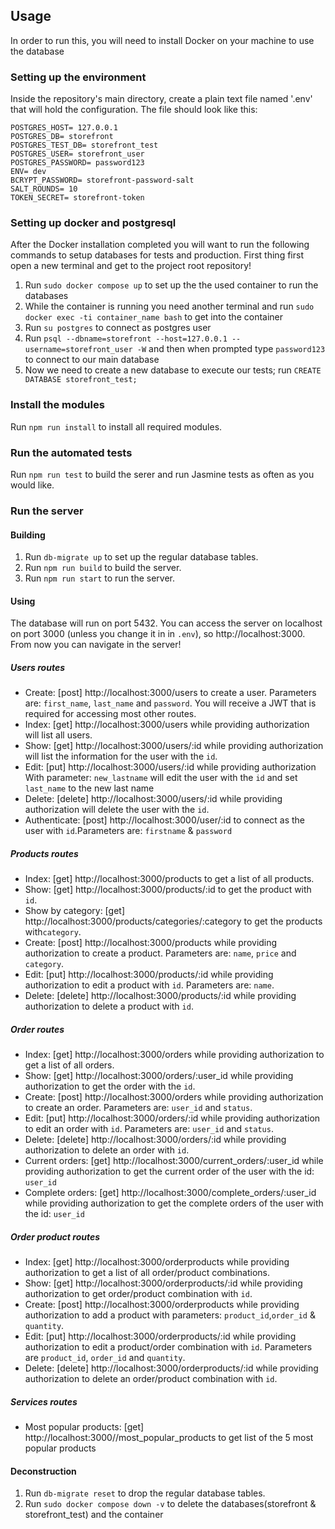 ## Usage

In order to run this, you will need to install Docker on your machine to use the database

### Setting up the environment

Inside the repository's main directory, create a plain text file named '.env'
that will hold the configuration. The file should look like this:

```
POSTGRES_HOST= 127.0.0.1
POSTGRES_DB= storefront
POSTGRES_TEST_DB= storefront_test
POSTGRES_USER= storefront_user
POSTGRES_PASSWORD= password123
ENV= dev
BCRYPT_PASSWORD= storefront-password-salt
SALT_ROUNDS= 10
TOKEN_SECRET= storefront-token
```

### Setting up docker and postgresql

After the Docker installation completed you will want to run the following commands to setup databases for tests and production.
First thing first open a new terminal and get to the project root repository!

1. Run `sudo docker compose up` to set up the the used container to run the databases
2. While the container is running you need another terminal and run `sudo docker exec -ti container_name bash` to get into the container
3. Run `su postgres` to connect as postgres user
4. Run `psql --dbname=storefront --host=127.0.0.1 --username=storefront_user -W` and then when prompted type `password123` to connect to our main database
5. Now we need to create a new database to execute our tests; run `CREATE DATABASE storefront_test;`

### Install the modules

Run `npm run install` to install all required modules.

### Run the automated tests

Run `npm run test` to build the serer and run Jasmine tests as often as you
would like.

### Run the server

#### Building

1. Run `db-migrate up` to set up the regular database tables.
2. Run `npm run build` to build the server.
3. Run `npm run start` to run the server.

#### Using

The database will run on port 5432. You can access the server on localhost on
port 3000 (unless you change it in in `.env`), so http://localhost:3000.
From now you can navigate in the server!

##### Users routes

- Create: [post] http://localhost:3000/users to create a user.
  Parameters are: `first_name`, `last_name` and `password`.
  You will receive a JWT that is required for accessing most other routes.
- Index: [get] http://localhost:3000/users while providing authorization
  will list all users.
- Show: [get] http://localhost:3000/users/:id while providing authorization
  will list the information for the user with the `id`.
- Edit: [put] http://localhost:3000/users/:id while providing authorization
  With parameter: `new_lastname`
  will edit the user with the `id` and set `last_name` to the new last name
- Delete: [delete] http://localhost:3000/users/:id while providing
  authorization will delete the user with the `id`.
- Authenticate: [post] http://localhost:3000/user/:id to connect as the user
  with `id`.Parameters are: `firstname` & `password`

##### Products routes

- Index: [get] http://localhost:3000/products to get a list of all
  products.
- Show: [get] http://localhost:3000/products/:id to get the product with
  `id`.
- Show by category: [get] http://localhost:3000/products/categories/:category
  to get the products with`category`.
- Create: [post] http://localhost:3000/products while providing
  authorization to create a product.
  Parameters are: `name`, `price` and `category`.
- Edit: [put] http://localhost:3000/products/:id while providing
  authorization to edit a product with `id`. Parameters are: `name`.
- Delete: [delete] http://localhost:3000/products/:id while providing
  authorization to delete a product with `id`.

##### Order routes

- Index: [get] http://localhost:3000/orders while providing authorization
  to get a list of all orders.
- Show: [get] http://localhost:3000/orders/:user_id while providing
  authorization to get the order with the `id`.
- Create: [post] http://localhost:3000/orders while providing
  authorization to create an order. Parameters are: `user_id` and `status`.
- Edit: [put] http://localhost:3000/orders/:id while providing
  authorization to edit an order with `id`. Parameters are: `user_id` and
  `status`.
- Delete: [delete] http://localhost:3000/orders/:id while providing
  authorization to delete an order with `id`.
- Current orders: [get] http://localhost:3000/current_orders/:user_id while providing
  authorization to get the current order of the user with the id: `user_id`
- Complete orders: [get] http://localhost:3000/complete_orders/:user_id while providing
  authorization to get the complete orders of the user with the id: `user_id`

##### Order product routes

- Index: [get] http://localhost:3000/orderproducts while providing authorization
  to get a list of all order/product combinations.
- Show: [get] http://localhost:3000/orderproducts/:id while providing
  authorization to get order/product combination with `id`.
- Create: [post] http://localhost:3000/orderproducts while providing
  authorization to add a product with parameters: `product_id`,`order_id` & `quantity`.
- Edit: [put] http://localhost:3000/orderproducts/:id while providing
  authorization to edit a product/order combination with `id`. Parameters are
  `product_id`, `order_id` and `quantity`.
- Delete: [delete] http://localhost:3000/orderproducts/:id while providing
  authorization to delete an order/product combination with `id`.

##### Services routes

- Most popular products: [get] http://localhost:3000//most_popular_products
  to get list of the 5 most popular products

#### Deconstruction

1. Run `db-migrate reset` to drop the regular database tables.
2. Run `sudo docker compose down -v` to delete the databases(storefront & storefront_test) and the container
